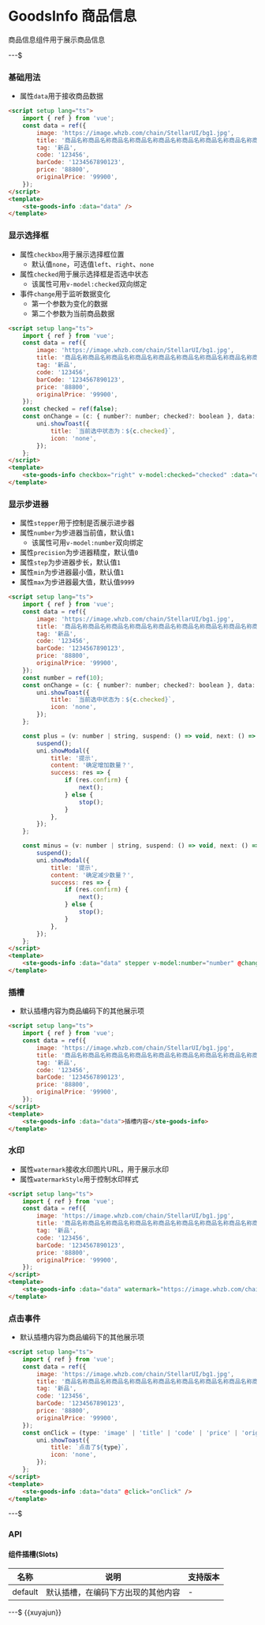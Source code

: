 # GoodsInfo 商品信息

商品信息组件用于展示商品信息

---$

### 基础用法

- 属性`data`用于接收商品数据

```html
<script setup lang="ts">
    import { ref } from 'vue';
    const data = ref({
        image: 'https://image.whzb.com/chain/StellarUI/bg1.jpg',
        title: '商品名称商品名称商品名称商品名称商品名称商品名称商品名称商品名称商品名称',
        tag: '新品',
        code: '123456',
        barCode: '1234567890123',
        price: '88800',
        originalPrice: '99900',
    });
</script>
<template>
    <ste-goods-info :data="data" />
</template>
```

### 显示选择框

- 属性`checkbox`用于展示选择框位置
    - 默认值`none`，可选值`left`、`right`、`none`
- 属性`checked`用于展示选择框是否选中状态
    - 该属性可用`v-model:checked`双向绑定
- 事件`change`用于监听数据变化
    - 第一个参数为变化的数据
    - 第二个参数为当前商品数据

```html
<script setup lang="ts">
    import { ref } from 'vue';
    const data = ref({
        image: 'https://image.whzb.com/chain/StellarUI/bg1.jpg',
        title: '商品名称商品名称商品名称商品名称商品名称商品名称商品名称商品名称商品名称',
        tag: '新品',
        code: '123456',
        barCode: '1234567890123',
        price: '88800',
        originalPrice: '99900',
    });
    const checked = ref(false);
    const onChange = (c: { number?: number; checked?: boolean }, data: any) => {
        uni.showToast({
            title: `当前选中状态为：${c.checked}`,
            icon: 'none',
        });
    };
</script>
<template>
    <ste-goods-info checkbox="right" v-model:checked="checked" :data="data" @change="onChange" />
</template>
```

### 显示步进器

- 属性`stepper`用于控制是否展示进步器
- 属性`number`为步进器当前值，默认值`1`
    - 该属性可用`v-model:number`双向绑定
- 属性`precision`为步进器精度，默认值`0`
- 属性`step`为步进器步长，默认值`1`
- 属性`min`为步进器最小值，默认值`1`
- 属性`max`为步进器最大值，默认值`9999`

```html
<script setup lang="ts">
    import { ref } from 'vue';
    const data = ref({
        image: 'https://image.whzb.com/chain/StellarUI/bg1.jpg',
        title: '商品名称商品名称商品名称商品名称商品名称商品名称商品名称商品名称商品名称',
        tag: '新品',
        code: '123456',
        barCode: '1234567890123',
        price: '88800',
        originalPrice: '99900',
    });
    const number = ref(10);
    const onChange = (c: { number?: number; checked?: boolean }, data: any) => {
        uni.showToast({
            title: `当前选中状态为：${c.checked}`,
            icon: 'none',
        });
    };

    const plus = (v: number | string, suspend: () => void, next: () => void, stop: () => void) => {
        suspend();
        uni.showModal({
            title: '提示',
            content: '确定增加数量？',
            success: res => {
                if (res.confirm) {
                    next();
                } else {
                    stop();
                }
            },
        });
    };

    const minus = (v: number | string, suspend: () => void, next: () => void, stop: () => void) => {
        suspend();
        uni.showModal({
            title: '提示',
            content: '确定减少数量？',
            success: res => {
                if (res.confirm) {
                    next();
                } else {
                    stop();
                }
            },
        });
    };
</script>
<template>
    <ste-goods-info :data="data" stepper v-model:number="number" @change="onChange" @plus="plus" @minus="minus" />
</template>
```

### 插槽

- 默认插槽内容为商品编码下的其他展示项

```html
<script setup lang="ts">
    import { ref } from 'vue';
    const data = ref({
        image: 'https://image.whzb.com/chain/StellarUI/bg1.jpg',
        title: '商品名称商品名称商品名称商品名称商品名称商品名称商品名称商品名称商品名称',
        tag: '新品',
        code: '123456',
        barCode: '1234567890123',
        price: '88800',
        originalPrice: '99900',
    });
</script>
<template>
    <ste-goods-info :data="data">插槽内容</ste-goods-info>
</template>
```

### 水印

- 属性`watermark`接收水印图片URL，用于展示水印
- 属性`watermarkStyle`用于控制水印样式

```html
<script setup lang="ts">
    import { ref } from 'vue';
    const data = ref({
        image: 'https://image.whzb.com/chain/StellarUI/bg1.jpg',
        title: '商品名称商品名称商品名称商品名称商品名称商品名称商品名称商品名称商品名称',
        tag: '新品',
        code: '123456',
        barCode: '1234567890123',
        price: '88800',
        originalPrice: '99900',
    });
</script>
<template>
    <ste-goods-info :data="data" watermark="https://image.whzb.com/chain/StellarUI/已打印.png" />
</template>
```

### 点击事件

- 默认插槽内容为商品编码下的其他展示项

```html
<script setup lang="ts">
    import { ref } from 'vue';
    const data = ref({
        image: 'https://image.whzb.com/chain/StellarUI/bg1.jpg',
        title: '商品名称商品名称商品名称商品名称商品名称商品名称商品名称商品名称商品名称',
        tag: '新品',
        code: '123456',
        barCode: '1234567890123',
        price: '88800',
        originalPrice: '99900',
    });
    const onClick = (type: 'image' | 'title' | 'code' | 'price' | 'originalPrice') => {
        uni.showToast({
            title: `点击了${type}`,
            icon: 'none',
        });
    };
</script>
<template>
    <ste-goods-info :data="data" @click="onClick" />
</template>
```

---$

### API

<!-- props -->

#### 组件插槽(Slots)

| 名称    | 说明                               | 支持版本 |
| ------- | ---------------------------------- | -------- |
| default | 默认插槽，在编码下方出现的其他内容 | -        |

---$
{{xuyajun}}
